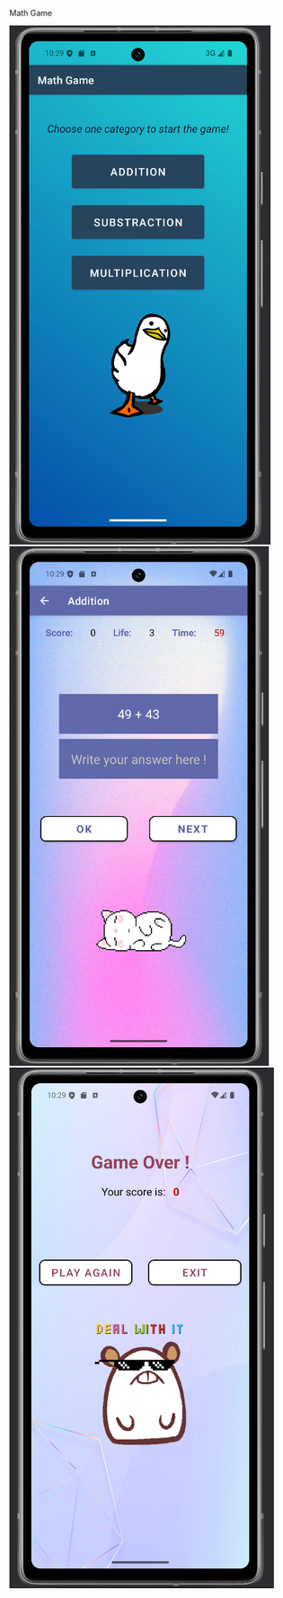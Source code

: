 Math Game 

![image-alt](https://github.com/trungng29/Math-Game/blob/f98a12484210d5ebe1cec343f522d24428fdf640/demo_image/main.PNG) ![image-alt](https://github.com/trungng29/Math-Game/blob/f98a12484210d5ebe1cec343f522d24428fdf640/demo_image/game.PNG) ![image-alt](https://github.com/trungng29/Math-Game/blob/f98a12484210d5ebe1cec343f522d24428fdf640/demo_image/over.PNG)
     
